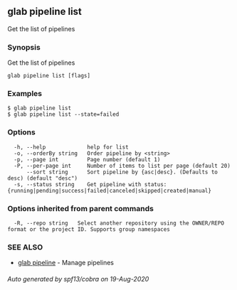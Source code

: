 ## glab pipeline list

Get the list of pipelines

### Synopsis

Get the list of pipelines

```
glab pipeline list [flags]
```

### Examples

```
$ glab pipeline list
$ glab pipeline list --state=failed

```

### Options

```
  -h, --help             help for list
  -o, --orderBy string   Order pipeline by <string>
  -p, --page int         Page number (default 1)
  -P, --per-page int     Number of items to list per page (default 20)
      --sort string      Sort pipeline by {asc|desc}. (Defaults to desc) (default "desc")
  -s, --status string    Get pipeline with status: {running|pending|success|failed|canceled|skipped|created|manual}
```

### Options inherited from parent commands

```
  -R, --repo string   Select another repository using the OWNER/REPO format or the project ID. Supports group namespaces
```

### SEE ALSO

* [glab pipeline](glab_pipeline.md)	 - Manage pipelines

###### Auto generated by spf13/cobra on 19-Aug-2020
